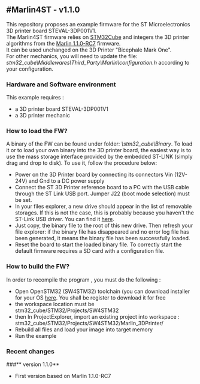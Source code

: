 
#Marlin4ST - v1.1.0
------------------

This repository proposes an example firmware for the ST Microelectronics 3D printer board STEVAL-3DP001V1.    
The Marlin4ST firmware relies on [STM32Cube](http://www.st.com/web/catalog/tools/FM147/CL1794/SC961/SS1743/LN1897?s_searchtype=reco) and integers the 3D printer algorithms from the [Marlin 1.1.0-RC7](https://github.com/MarlinFirmware/Marlin) firmware.  
It can be used unchanged on the 3D Printer "Bicephale Mark One".  
For other mechanics, you will need to update the file:  _stm32_cube\Middlewares\Third_Party\Marlin\configuration.h_  according to your configuration.

###  Hardware and Software environment
  This example requires :
  - a 3D printer board STEVAL-3DP001V1
  - a 3D printer mechanic

###  How to load the FW?
A binary of the FW can be found under folder: _\stm32_cube\Binary_.
To load it or to load your own binary into the 3D printer board, the easiest way is to use the mass storage interface provided by the embedded ST-LINK (simply drag and drop to disk). To use it, follow the procedure below:
  - Power on the 3D Printer board by connecting its connectors Vin (12V-24V) and Gnd to a DC power supply   
  - Connect the ST 3D Printer reference board to a PC with the USB cable through the ST Link USB  port. Jumper J22 (boot mode selection) must be set.
  - In your files explorer, a new drive should appear in the list of removable storages. If this is not the case, this is probably because you haven't the ST-Link USB driver. You can find it  [here](http://www.st.com/web/catalog/tools/FM147/SC1887/PF260219).
  - Just copy, the binary file to the root of this new drive. Then refresh your file explorer:  if the binary file has disappeared and no error log file has been generated, it means the binary file has been successfully loaded.
  - Reset the board to start the loaded binary file. To correctly start the default firmware requires   a SD card with a configuration file.

###  How to build the FW?
In order to recompile the program , you must do the following :
 - Open OpenSTM32 (SW4STM32) toolchain (you can download installer for your OS [here](http://www.openstm32.org/HomePage).  You shall be register to download it for free
 - the workspace location must be stm32_cube/STM32/Projects/SW4STM32
 - then In ProjectExplorer, import an existing project into workspace : stm32_cube/STM32/Projects/SW4STM32/Marlin_3DPrinter/
 - Rebuild all files and load your image into target memory
 - Run the example

###  Recent changes
###** version 1.1.0**
- First version based on Marlin 1.1.0-RC7

